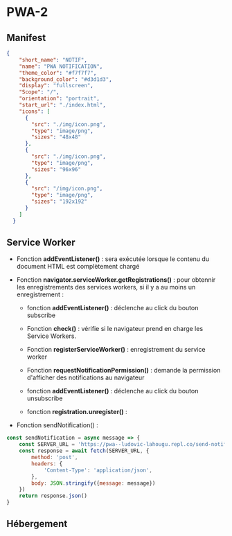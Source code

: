 # PWA-2

## Manifest
```json
{
    "short_name": "NOTIF",
    "name": "PWA NOTIFICATION",
    "theme_color": "#f7f7f7",
    "background_color": "#d3d1d3",
    "display": "fullscreen",
    "Scope": "/",
    "orientation": "portrait",
    "start_url": "./index.html",
    "icons": [
      {
        "src": "./img/icon.png",
        "type": "image/png",
        "sizes": "48x48"
      },
      {
        "src": "./img/icon.png",
        "type": "image/png",
        "sizes": "96x96"
      },
      {
        "src": "/img/icon.png",
        "type": "image/png",
        "sizes": "192x192"
      }
    ]
  }
  ```

  ## Service Worker
  * Fonction **addEventListener()** : sera exécutée lorsque le contenu du document HTML est complètement chargé
  * Fonction **navigator.serviceWorker.getRegistrations()** : pour obtennir les enregistrements des services workers, si il y a au moins un enregistrement  :
    - fonction **addEventListener()** : déclenche au click du bouton subscribe
    - Fonction **check()** : vérifie si le navigateur prend en charge les Service Workers.
    - Fonction **registerServiceWorker()** : enregistrement du service worker
    - Fonction **requestNotificationPermission()** : demande la permission d'afficher des notifications au navigateur
   
    - fonction **addEventListener()** : déclenche au click du bouton unsubscribe
    - fonction **registration.unregister()** :
   
  * Fonction sendNotification() :
```js
const sendNotification = async message => {
    const SERVER_URL = 'https://pwa--ludovic-lahougu.repl.co/send-notification'
    const response = await fetch(SERVER_URL, {
        method: 'post',
        headers: {
            'Content-Type': 'application/json',
        },
        body: JSON.stringify({message: message})
    })
    return response.json()
}
```
  
  ## Hébergement
